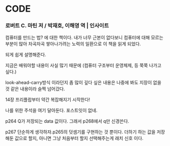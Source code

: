 # CODE

### 로버트 C. 마틴 저 / 박재호, 이해영 역 | 인사이트

컴퓨터를 만드는 법? 에 대한 책이다. 내가 너무 근본이 없다보니 컴퓨터에 대해 모르는 부분이 많아 차곡차곡 쌓아나가려는 노력의 일환으로 이 책을 읽게 되었다.

되게 쉽게 설명해준다. 

지금은 배워야할 내용이 사실 많기 때문에 (컴퓨터 구조부터 운영체제, 등 쭉쭉 나가고 싶다.)

look-ahead-carry방식 이라던지 좀 많이 깊다 싶은 내용은 나중에 봐도 지장이 없을 것 같은 내용이라 슬쩍 넘어갔다.

14장 프리플랍부터 약간 복잡해지기 시작한다!

나를 위한 주석을 여기 달아둔다. 포스트잇이 없네.

p264 Q가 저장되는 data 값이다. 그래서 p268에서 q만 신경쓴다.

p267 단순하게 생각하자.p265의 덧셈기를 구현하는 것 뿐이다. 더하기 하는 값을 저장해둔 값으로 할지, 아니면 그냥 처음부터 할지 선택해주는게 래치 신호 이다.